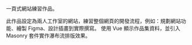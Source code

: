一頁式網站練習作品。

此作品設定為兩人工作室的網站，練習整個網頁的開發流程，例如：規劃網站功能、繪製 Figma、設計插畫到實際撰寫。
使用 Vue 顯示作品集資料，並引入 Masonry 套件實作瀑布流排版效果。
